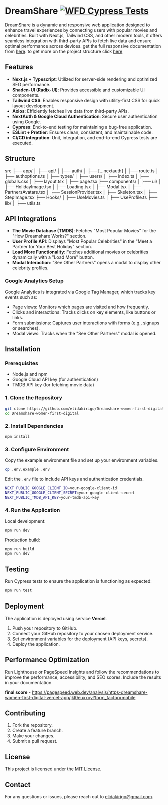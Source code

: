 # DreamShare [![WFD Cypress Tests](https://github.com/elidakirigo/Dreamshare-women-first-digital/actions/workflows/Cypress.yml/badge.svg?event=push)](https://github.com/elidakirigo/Dreamshare-women-first-digital/actions/workflows/Cypress.yml)

DreamShare is a dynamic and responsive web application designed to enhance travel experiences by connecting users with popular movies and celebrities. Built with Next.js, Tailwind CSS, and other modern tools, it offers seamless integration with third-party APIs to fetch live data and ensure optimal performance across devices. get the full responsive documentation from [here](docs/responsiveness.md). to get more on the project structure click [here](docs/project-structure.md)

## Features

- **Next.js + Typescript**: Utilized for server-side rendering and optimized SEO performance.
- **Shadcn-UI (Radix-UI)**: Provides accessible and customizable UI components.
- **Tailwind CSS**: Enables responsive design with utility-first CSS for quick layout development.
- **Axios**: Efficiently fetches live data from third-party APIs.
- **NextAuth & Google Cloud Authentication**: Secure user authentication using Google.
- **Cypress**: End-to-end testing for maintaining a bug-free application.
- **ESLint + Prettier**: Ensures clean, consistent, and maintainable code.
- **CI/CD integration**: Unit, integration, and end-to-end Cypress tests are executed.

## Structure
src
├── app/
│   ├── api/
│      ├── auth/
│         ├── [...nextauth]
│            ├── route.ts
│      ├── authoptions.ts
│   ├── types/
│      ├── users/
│         ├── index.ts
│   ├── globals.css
│   ├── layout.tsx
│   ├── page.tsx
├── components/
│   ├── ui/
│   ├── HolidayImage.tsx
│   ├── Loading.tsx
│   ├── Modal.tsx
│   ├── PartnersAvatars.tsx
│   ├── SessionProvider.tsx
│   ├── Skeleton.tsx
│   ├── StepImage.tsx
├── Hooks/
│   ├── UseMovies.ts
│   ├── UseProfile.ts
├── lib/
│   ├── utils.ts

## API Integrations

- **The Movie Database (TMDB)**: Fetches "Most Popular Movies" for the "How Dreamshare Works?" section.
- **User Profile API**: Displays "Most Popular Celebrities" in the "Meet a Partner for Your Best Holiday" section.
- **Load More Functionality**: Fetches additional movies or celebrities dynamically with a "Load More" button.
- **Modal Interaction**: "See Other Partners" opens a modal to display other celebrity profiles.

### Google Analytics Setup

Google Analytics is integrated via Google Tag Manager, which tracks key events such as:

- Page views: Monitors which pages are visited and how frequently.
- Clicks and interactions: Tracks clicks on key elements, like buttons or links.
- Form submissions: Captures user interactions with forms (e.g., signups or searches).
- Modal views: Tracks when the "See Other Partners" modal is opened.

## Installation

### Prerequisites

- Node.js and npm
- Google Cloud API key (for authentication)
- TMDB API key (for fetching movie data)

### 1. Clone the Repository

```bash
git clone https://github.com/elidakirigo/Dreamshare-women-first-digital.git
cd Dreamshare-women-first-digital
```

### 2. Install Dependencies

```bash
npm install
```

### 3. Configure Environment

Copy the example environment file and set up your environment variables.

```bash
cp .env.example .env
```

Edit the `.env` file to include API keys and authentication credentials.

```bash
NEXT_PUBLIC_GOOGLE_CLIENT_ID=your-google-client-id
NEXT_PUBLIC_GOOGLE_CLIENT_SECRET=your-google-client-secret
NEXT_PUBLIC_TMDB_API_KEY=your-tmdb-api-key
```

### 4. Run the Application

Local development:

```bash
npm run dev
```

Production build:

```bash
npm run build
npm run dev
```

## Testing

Run Cypress tests to ensure the application is functioning as expected:

```bash
npm run test
```

## Deployment

The application is deployed using service **Vercel**.

1. Push your repository to GitHub.
2. Connect your GitHub repository to your chosen deployment service.
3. Set environment variables for the deployment (API keys, secrets).
4. Deploy the application.

## Performance Optimization

Run Lighthouse or PageSpeed Insights and follow the recommendations to improve the performance, accessibility, and SEO scores. Include the results in your documentation.

**final score** - https://pagespeed.web.dev/analysis/https-dreamshare-women-first-digital-vercel-app/jkl0euxxoy?form_factor=mobile

## Contributing

1. Fork the repository.
2. Create a feature branch.
3. Make your changes.
4. Submit a pull request.

## License

This project is licensed under the [MIT License](LICENSE).

## Contact

For any questions or issues, please reach out to [elidakirigo@gmail.com](mailto:elidakirigo@gmail.com).
